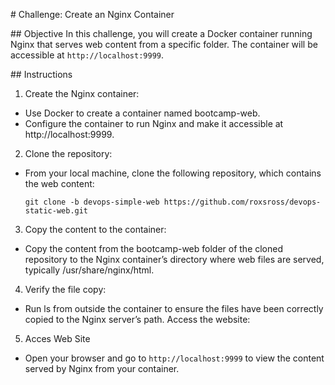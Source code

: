 # Challenge: Create an Nginx Container

## Objective
In this challenge, you will create a Docker container running Nginx that serves web content from a specific folder. The container will be accessible at `http://localhost:9999`.

## Instructions

1. Create the Nginx container:

- Use Docker to create a container named bootcamp-web.
- Configure the container to run Nginx and make it accessible at http://localhost:9999.

2. Clone the repository:

- From your local machine, clone the following repository, which contains the web content:
  ```
  git clone -b devops-simple-web https://github.com/roxsross/devops-static-web.git
  ```

3. Copy the content to the container:

- Copy the content from the bootcamp-web folder of the cloned repository to the Nginx container’s directory where web files are served, typically /usr/share/nginx/html.

4. Verify the file copy:

- Run ls from outside the container to ensure the files have been correctly copied to the Nginx server’s path.
  Access the website:

5. Acces Web Site

- Open your browser and go to `http://localhost:9999` to view the content served by Nginx from your container.
